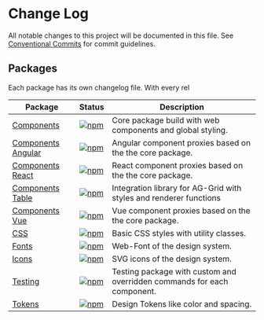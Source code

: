 # Change Log

All notable changes to this project will be documented in this file.
See [Conventional Commits](https://conventionalcommits.org) for commit guidelines.

## Packages

Each package has its own changelog file. With every rel

| Package                                                                                                                     | Status                                                                                                                                                    | Description                                                             |
| --------------------------------------------------------------------------------------------------------------------------- | --------------------------------------------------------------------------------------------------------------------------------------------------------- | ----------------------------------------------------------------------- |
| [Components](https://github.com/baloise-incubator/design-system/blob/next/packages/components/CHANGELOG.md)                 | [![npm](https://img.shields.io/npm/v/@baloise/design-system-components)](https://www.npmjs.com/package/@baloise/design-system-components)                 | Core package build with web components and global styling.              |
| [Components Angular](https://github.com/baloise-incubator/design-system/blob/next/packages/components-angular/CHANGELOG.md) | [![npm](https://img.shields.io/npm/v/@baloise/design-system-components-angular)](https://www.npmjs.com/package/@baloise/design-system-components-angular) | Angular component proxies based on the the core package.                |
| [Components React](https://github.com/baloise-incubator/design-system/blob/next/packages/components-react/CHANGELOG.md)     | [![npm](https://img.shields.io/npm/v/@baloise/design-system-components-react)](https://www.npmjs.com/package/@baloise/design-system-components-react)     | React component proxies based on the the core package.                  |
| [Components Table](https://github.com/baloise-incubator/design-system/blob/next/packages/components-table/CHANGELOG.md)     | [![npm](https://img.shields.io/npm/v/@baloise/design-system-components-table)](https://www.npmjs.com/package/@baloise/design-system-components-table)     | Integration library for AG-Grid with styles and renderer functions      |
| [Components Vue](https://github.com/baloise-incubator/design-system/blob/next/packages/components-vue/CHANGELOG.md)         | [![npm](https://img.shields.io/npm/v/@baloise/design-system-components-vue)](https://www.npmjs.com/package/@baloise/design-system-components-vue)         | Vue component proxies based on the the core package.                    |
| [CSS](https://github.com/baloise-incubator/design-system/blob/next/packages/css/CHANGELOG.md)                               | [![npm](https://img.shields.io/npm/v/@baloise/design-system-css)](https://www.npmjs.com/package/@baloise/design-system-css)                               | Basic CSS styles with utility classes.                                  |
| [Fonts](https://github.com/baloise-incubator/design-system/blob/next/packages/fonts/CHANGELOG.md)                           | [![npm](https://img.shields.io/npm/v/@baloise/design-system-fonts)](https://www.npmjs.com/package/@baloise/design-system-fonts)                           | Web-Font of the design system.                                          |
| [Icons](https://github.com/baloise-incubator/design-system/blob/next/packages/icons/CHANGELOG.md)                           | [![npm](https://img.shields.io/npm/v/@baloise/design-system-icons)](https://www.npmjs.com/package/@baloise/design-system-icons)                           | SVG icons of the design system.                                         |
| [Testing](https://github.com/baloise-incubator/design-system/blob/next/packages/testing/CHANGELOG.md)                       | [![npm](https://img.shields.io/npm/v/@baloise/design-system-testing)](https://www.npmjs.com/package/@baloise/design-system-testing)                       | Testing package with custom and overridden commands for each component. |
| [Tokens](https://github.com/baloise-incubator/design-system/blob/next/packages/tokens/CHANGELOG.md)                         | [![npm](https://img.shields.io/npm/v/@baloise/design-system-tokens)](https://www.npmjs.com/package/@baloise/design-system-tokens)                         | Design Tokens like color and spacing.                                   |
